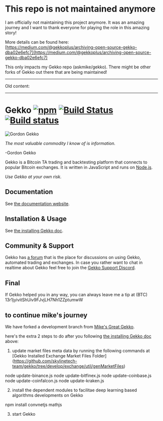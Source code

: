 # This repo is not maintained anymore

I am officially not maintaining this project anymore. It was an amazing journey and I want to thank everyone for
playing the role in this amazing story!

More details can be found here: [https://medium.com/@gekkoplus/archiving-open-source-gekko-dba02e6efc7](https://medium.com/@gekkoplus/archiving-open-source-gekko-dba02e6efc7)

This only impacts my Gekko repo (askmike/gekko). There might be other forks of Gekko out there that are being maintained!

------

Old content:

------


# Gekko [![npm](https://img.shields.io/npm/dm/gekko.svg)]() [![Build Status](https://travis-ci.org/askmike/gekko.png)](https://travis-ci.org/askmike/gekko) [![Build status](https://ci.appveyor.com/api/projects/status/github/askmike/gekko?branch=stable&svg=true)](https://ci.appveyor.com/project/askmike/gekko)

![Gordon Gekko](http://mikevanrossum.nl/static/gekko.jpg)

*The most valuable commodity I know of is information.*

-Gordon Gekko

Gekko is a Bitcoin TA trading and backtesting platform that connects to popular Bitcoin exchanges. It is written in JavaScript and runs on [Node.js](http://nodejs.org).

*Use Gekko at your own risk.*

## Documentation

See [the documentation website](https://gekko.wizb.it/docs/introduction/about_gekko.html).

## Installation & Usage

See [the installing Gekko doc](https://gekko.wizb.it/docs/installation/installing_gekko.html).

## Community & Support

Gekko has [a forum](https://forum.gekko.wizb.it/) that is the place for discussions on using Gekko, automated trading and exchanges. In case you rather want to chat in realtime about Gekko feel free to join the [Gekko Support Discord](https://discord.gg/26wMygt).

## Final

If Gekko helped you in any way, you can always leave me a tip at (BTC) 13r1jyivitShUiv9FJvjLH7Nh1ZZptumwW

## to continue mike's journey

We have forked a development branch from [Mike's Great Gekko](https://github.com/askmike/gekko).

here's the extra 2 steps to do after you following [the installing Gekko doc](https://gekko.wizb.it/docs/installation/installing_gekko.html) above:

1. update market files meta data by running the following commands at [Gekko Installed Exchange Market Files Folder] (https://github.com/skylinetech-team/gekko/tree/develop/exchange/util/genMarketFiles)

node update-binance.js
node update-bitfinex.js
node update-coinbase.js
node update-coinfalcon.js
node update-kraken.js

2. install the dependent modules to facilitae deep learning based algorithms developments on Gekko

npm install convnetjs mathjs

3. start Gekko

